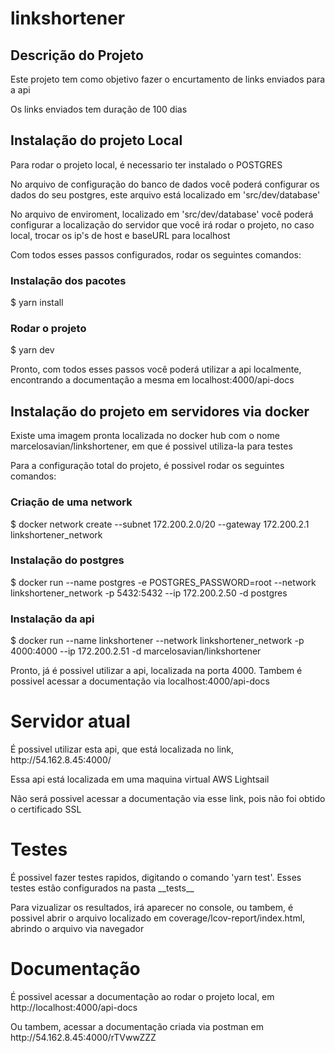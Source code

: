 # linkshortener

## Descrição do Projeto
<p>Este projeto tem como objetivo fazer o encurtamento de links enviados para a api</p>

<p>Os links enviados tem duração de 100 dias</p>

## Instalação do projeto Local
<p>Para rodar o projeto local, é necessario ter instalado o POSTGRES</p>

<p>No arquivo de configuração do banco de dados você poderá configurar os dados do seu postgres, este arquivo está localizado em 'src/dev/database'</p>

<p>No arquivo de enviroment, localizado em 'src/dev/database' você poderá configurar a localização do servidor que você irá rodar o projeto, no caso local, trocar os ip's de host e baseURL para localhost</p>

<p>Com todos esses passos configurados, rodar os seguintes comandos:</p>

### Instalação dos pacotes
$ yarn install

### Rodar o projeto
$ yarn dev

<p>Pronto, com todos esses passos você poderá utilizar a api localmente, encontrando a documentação a mesma em localhost:4000/api-docs</p>

## Instalação do projeto em servidores via docker
<p>Existe uma imagem pronta localizada no docker hub com o nome marcelosavian/linkshortener, em que é possivel utiliza-la para testes</p>

<p>Para a configuração total do projeto, é possivel rodar os seguintes comandos:</p>

### Criação de uma network
$ docker network create --subnet 172.200.2.0/20 --gateway 172.200.2.1 linkshortener_network

### Instalação do postgres
$ docker run --name postgres -e POSTGRES_PASSWORD=root --network linkshortener_network -p 5432:5432 --ip 172.200.2.50 -d postgres

### Instalação da api
$ docker run --name linkshortener --network linkshortener_network -p 4000:4000 --ip 172.200.2.51 -d marcelosavian/linkshortener

<p>Pronto, já é possivel utilizar a api, localizada na porta 4000. Tambem é possivel acessar a documentação via localhost:4000/api-docs</p>

# Servidor atual
<p>É possivel utilizar esta api, que está localizada no link, http://54.162.8.45:4000/</p>

<p>Essa api está localizada em uma maquina virtual AWS Lightsail</p>

<p>Não será possivel acessar a documentação via esse link, pois não foi obtido o certificado SSL</p>

# Testes
<p>É possivel fazer testes rapidos, digitando o comando 'yarn test'. Esses testes estão configurados na pasta __tests__</p>

<p>Para vizualizar os resultados, irá aparecer no console, ou tambem, é possivel abrir o arquivo localizado em coverage/lcov-report/index.html, abrindo o arquivo via navegador</p>

# Documentação
<p>É possivel acessar a documentação ao rodar o projeto local, em http://localhost:4000/api-docs</p>

<p>Ou tambem, acessar a documentação criada via postman em http://54.162.8.45:4000/rTVwwZZZ</p>
